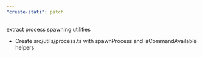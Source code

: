 ```yaml
---
"create-stati": patch
---
```


extract process spawning utilities

- Create src/utils/process.ts with spawnProcess and isCommandAvailable helpers
